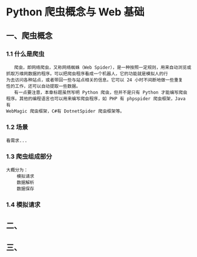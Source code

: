 # Python 爬虫概念与 Web 基础

## 一、爬虫概念

### 1.1 什么是爬虫

       爬虫，即网络爬虫，又称网络蜘蛛（Web Spider），是一种按照一定规则，用来自动浏览或抓取万维网数据的程序。可以把爬虫程序看成一个机器人，它的功能就是模拟人的行
    为去访问各种站点，或者带回一些与站点相关的信息。它可以 24 小时不间断地做一些重复
    性的工作，还可以自动提取一些数据。
       有一点要注意，本章标题虽然写明 Python 爬虫，但并不是只有 Python 才能编写爬虫
    程序。其他的编程语言也可以用来编写爬虫程序，如 PHP 有 phpspider 爬虫框架，Java 有
    WebMagic 爬虫框架，C#有 DotnetSpider 爬虫框架等。

### 1.2 场景

    看需求...

### 1.3 爬虫组成部分

    大概分为：
        模拟请求
        数据解析
        数据保存

### 1.4 模拟请求

## 二、

## 三、


